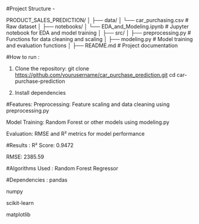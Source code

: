 #Project Structure - 

PRODUCT_SALES_PREDICTION/
│
├── data/
│   └── car_purchasing.csv         # Raw dataset
│
├── notebooks/
│   └── EDA_and_Modeling.ipynb     # Jupyter notebook for EDA and model training
│
├── src/
│   ├── preprocessing.py           # Functions for data cleaning and scaling
│   ├── modeling.py                # Model training and evaluation functions
│
├── README.md                      # Project documentation



#How to run : 
1. Clone the repository: git clone https://github.com/yourusername/car_purchase_prediction.git
                        cd car-purchase-prediction

2. Install dependencies



#Features: 
Preprocessing: Feature scaling and data cleaning using preprocessing.py

Model Training: Random Forest or other models using modeling.py

Evaluation: RMSE and R² metrics for model performance


#Results :
R² Score: 0.9472

RMSE: 2385.59


#Algorithms Used :
Random Forest Regressor



#Dependencies :
pandas

numpy

scikit-learn

matplotlib






